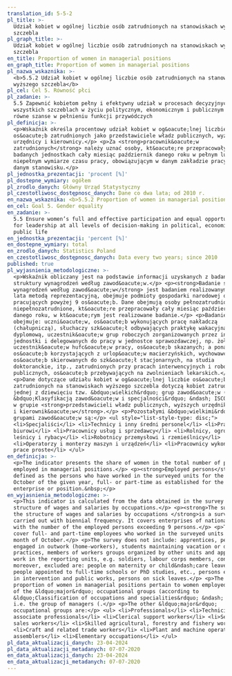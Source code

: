 ```yaml
---
translation_id: 5-5-2
pl_title: >-
  Udział kobiet w ogólnej liczbie osób zatrudnionych na stanowiskach wyższego
  szczebla
pl_graph_title: >-
  Udział kobiet w ogólnej liczbie osób zatrudnionych na stanowiskach wyższego
  szczebla
en_title: Proportion of women in managerial positions
en_graph_title: Proportion of women in managerial positions
pl_nazwa_wskaznika: >-
  <b>5.5.2 Udział kobiet w ogólnej liczbie osób zatrudnionych na stanowiskach
  wyższego szczebla</b>
pl_cel: Cel 5. Równość płci
pl_zadanie: >-
  5.5 Zapewnić kobietom pełny i efektywny udział w procesach decyzyjnych na
  wszystkich szczeblach w życiu politycznym, ekonomicznym i publicznym oraz
  równe szanse w pełnieniu funkcji przywódczych
pl_definicja: >-
  <p>Wskaźnik określa procentowy udział kobiet w og&oacute;lnej liczbie
  os&oacute;b zatrudnionych jako przedstawiciele władz publicznych, wyżsi
  urzędnicy i kierownicy.</p> <p>Za <strong>pracownik&oacute;w
  zatrudnionych</strong> należy uznać osoby, kt&oacute;re przepracowały w
  badanych jednostkach cały miesiąc październik danego roku w pełnym lub
  niepełnym wymiarze czasu pracy, obowiązującym w danym zakładzie pracy lub na
  danym stanowisku.</p>
pl_jednostka_prezentacji: 'procent [%]'
pl_dostepne_wymiary: ogółem
pl_zrodlo_danych: Główny Urząd Statystyczny
pl_czestotliwosc_dostępnosc_danych: Dane co dwa lata; od 2010 r.
en_nazwa_wskaznika: <b>5.5.2 Proportion of women in managerial positions</b>
en_cel: Goal 5. Gender equality
en_zadanie: >-
  5.5 Ensure women’s full and effective participation and equal opportunities
  for leadership at all levels of decision-making in political, economic and
  public life
en_jednostka_prezentacji: 'percent [%]'
en_dostepne_wymiary: total
en_zrodlo_danych: Statistics Poland
en_czestotliwosc_dostępnosc_danych: Data every two years; since 2010
published: true
pl_wyjasnienia_metodologiczne: >-
  <p>Wskaźnik obliczany jest na podstawie informacji uzyskanych z badania
  struktury wynagrodzeń według zawod&oacute;w.</p> <p><strong>Badanie struktury
  wynagrodzeń według zawod&oacute;w</strong> jest badaniem realizowanym co dwa
  lata metodą reprezentacyjną, obejmuje podmioty gospodarki narodowej o liczbie
  pracujących powyżej 9 os&oacute;b. Dane obejmują osoby pełnozatrudnione oraz
  niepełnozatrudnione, kt&oacute;re przepracowały cały miesiąc październik
  danego roku, w kt&oacute;rym jest realizowane badanie.</p> <p>Badanie nie
  obejmuje: uczni&oacute;w, os&oacute;b wykonujących pracę nakładczą
  (chałupniczą), słuchaczy szk&oacute;ł odbywających praktykę wakacyjną lub
  dyplomową, uczestnik&oacute;w grup roboczych zorganizowanych przez inne
  jednostki i delegowanych do pracy w jednostce sprawozdawczej, np. żołnierzy,
  uczestnik&oacute;w hufc&oacute;w pracy, os&oacute;b skazanych; a ponadto
  os&oacute;b korzystających z urlop&oacute;w macierzyńskich, wychowawczych oraz
  os&oacute;b skierowanych do szk&oacute;ł stacjonarnych, na studia
  doktoranckie, itp., zatrudnionych przy pracach interwencyjnych i robotach
  publicznych, os&oacute;b przebywających na zwolnieniach lekarskich.</p>
  <p>Dane dotyczące udziału kobiet w og&oacute;lnej liczbie os&oacute;b
  zatrudnionych na stanowiskach wyższego szczebla dotyczą kobiet zatrudnionych w
  jednej z dziewięciu tzw. &bdquo;wielkich&rdquo; grup zawod&oacute;w (zgodnie z
  &bdquo;Klasyfikacją zawod&oacute;w i specjalności&rdquo; &ndash; ISCO-08), tj.
  w grupie <strong>przedstawicieli władz publicznych, wyższych urzędnik&oacute;w
  i kierownik&oacute;w</strong>.</p> <p>Pozostałymi &bdquo;wielkimi&rdquo;
  grupami zawod&oacute;w są:</p> <ul style="list-style-type: disc;">
  <li>Specjaliści</li> <li>Technicy i inny średni personel</li> <li>Pracownicy
  biurowi</li> <li>Pracownicy usług i sprzedawcy</li> <li>Rolnicy, ogrodnicy,
  leśnicy i rybacy</li> <li>Robotnicy przemysłowi i rzemieślnicy</li>
  <li>Operatorzy i monterzy maszyn i urządzeń</li> <li>Pracownicy wykonujący
  prace proste</li> </ul>
en_definicja: >-
  <p>The indicator presents the share of women in the total number of persons
  employed in managerial positions.</p> <p><strong>Employed persons</strong> are
  defined as the persons who have worked in the surveyed units for the whole
  October of the given year, full- or part-time as established for the given
  enterprise or position.&nbsp;</p>
en_wyjasnienia_metodologiczne: >-
  <p>This indicator is calculated from the data obtained in the survey on the
  structure of wages and salaries by occupations.</p> <p><strong>The survey on
  the structure of wages and salaries by occupations </strong>is a survey
  carried out with biennial frequency. It covers enterprises of national economy
  with the number of the employed persons exceeding 9 persons.</p> <p>The data
  cover full- and part-time employees who worked in the surveyed units whole
  month of October.</p> <p>The survey does not include: apprentices, persons
  engaged in outwork (home-workers), students maintaining vacation or diploma
  practices, members of workers groups organized by other units and appointed to
  work in the reporting units, e.g. soldiers, labour corps members, convicts;
  moreover, excluded are: people on maternity or child&ndash;care leaves and
  people appointed to full-time schools or PhD studies, etc., persons employed
  in intervention and public works, persons on sick leaves.</p> <p>The data on
  proportion of women in managerial positions pertain to women employed in one
  of the &ldquo;major&rdquo; occupational groups (according to
  &ldquo;Classification of occupations and specialities&rdquo; &ndash; ISCO-08),
  i.e. the group of managers (.</p> <p>The other &ldquo;major&rdquo;
  occupational groups are:</p> <ul> <li>Professionals</li> <li>Technicians and
  associate professionals</li> <li>Clerical support workers</li> <li>Service and
  sales workers</li> <li>Skilled agricultural, forestry and fishery workers</li>
  <li>Craft and related trade workers</li> <li>Plant and machine operators and
  assemblers</li> <li>Elementary occupations</li> </ul>
pl_data_aktualizacji_danych: 23-04-2024
pl_data_aktualizacji_metadanych: 07-07-2020
en_data_aktualizacji_danych: 23-04-2024
en_data_aktualizacji_metadanych: 07-07-2020
---
```

